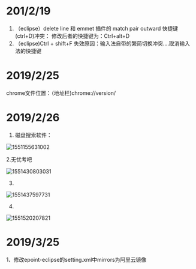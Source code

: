 # 201/2/19

1. （eclipse）delete line 和 emmet 插件的 match pair outward 快捷键(ctrl+D)冲突：
   修改后者的快捷键为：Ctrl+alt+D
2. （eclipse)Ctrl + shift+F 失效原因：输入法自带的繁简切换冲突....取消输入法的快捷键

# 2019/2/25

chrome文件位置：（地址栏)chrome://version/

# 2019/2/26

1. 磁盘搜索软件：

![1551155631002](C:\Users\Arsh\AppData\Roaming\Typora\typora-user-images\1551155631002.png)

2.无忧考吧

![1551430803031](C:\Users\Arsh\AppData\Roaming\Typora\typora-user-images\1551430803031.png)

3.

![1551437597731](C:\Users\Arsh\AppData\Roaming\Typora\typora-user-images\1551437597731.png)



4.

![1551520207821](C:\Users\Arsh\AppData\Roaming\Typora\typora-user-images\1551520207821.png)



# 2019/3/25

1、修改epoint-eclipse的setting.xml中mirrors为阿里云镜像